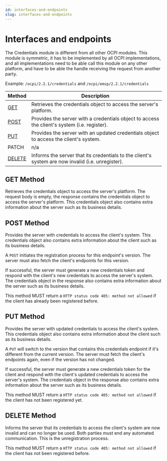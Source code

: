 ```yaml
---
id: interfaces-and-endpoints
slug: interfaces-and-endpoints
---
```

# Interfaces and endpoints

The Credentials module is different from all other OCPI modules. This module is symmetric, it has to be implemented by
all OCPI implementations, and all implementations need to be able call this module on any other platform, and have to be
able the handle receiving the request from another party.

Example: `/ocpi/2.2.1/credentials` and `/ocpi/emsp/2.2.1/credentials`

| Method                                                                                      | Description                                                                                       |
|---------------------------------------------------------------------------------------------|---------------------------------------------------------------------------------------------------|
| [GET](/docs/ocpi/06-modules/02-credentials/05-interfaces-and-endpoints.md#get-method)       | Retrieves the credentials object to access the server's platform.                                 |
| [POST](/docs/ocpi/06-modules/02-credentials/05-interfaces-and-endpoints.md#post-method)     | Provides the server with a credentials object to access the client's system (i.e. register).      |
| [PUT](/docs/ocpi/06-modules/02-credentials/05-interfaces-and-endpoints.md#put-method)       | Provides the server with an updated credentials object to access the client's system.             |
| PATCH                                                                                       | n/a                                                                                               |
| [DELETE](/docs/ocpi/06-modules/02-credentials/05-interfaces-and-endpoints.md#delete-method) | Informs the server that its credentials to the client's system are now invalid (i.e. unregister). |

## **GET** Method

Retrieves the credentials object to access the server's platform. The request body is empty, the response contains the
credentials object to access the server's platform. This credentials object also contains extra information about the
server such as its business details.

## **POST** Method

Provides the server with credentials to access the client's system. This credentials object also contains extra
information about the client such as its business details.

A `POST` initiates the registration process for this endpoint's version. The server must also fetch the client's
endpoints for this version.

If successful, the server must generate a new credentials token and respond with the client's new credentials to access
the server's system. The credentials object in the response also contains extra information about the server such as its
business details.

This method MUST return a `HTTP status code 405: method not allowed` if the client has already been registered before.

## **PUT** Method

Provides the server with updated credentials to access the client's system. This credentials object also contains extra
information about the client such as its business details.

A `PUT` will switch to the version that contains this credentials endpoint if it's different from the current version.
The server must fetch the client's endpoints again, even if the version has not changed.

If successful, the server must generate a new credentials token for the client and respond with the client's updated
credentials to access the server's system. The credentials object in the response also contains extra information about
the server such as its business details.

This method MUST return a `HTTP status code 405: method not allowed` if the client has not been registered yet.

## **DELETE** Method

Informs the server that its credentials to access the client's system are now invalid and can no longer be used. Both
parties must end any automated communication. This is the unregistration process.

This method MUST return a `HTTP status code 405: method not allowed` if the client has not been registered before.

